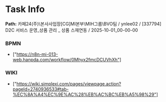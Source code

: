 # Task Info

**Path:** 카페24(주)\본사사업장\[CG]MI본부\MIH그룹\BVO팀 / ynlee02 / [337794] D2C 서비스 운영_상품 관리 _ 상품 스재연동 / 2025-10-01_00-00-00

### BPMN
- ["https://n8n-mi-013-web.hanpda.com/workflow/0Mhyx2fmcDCUVhXh"]

### WIKI
- ["https://wiki.simplexi.com/pages/viewpage.action?pageId=2740936533#tab-%EC%8A%A4%EC%9E%AC%28%EB%AC%BC%EB%A5%98%29"]

